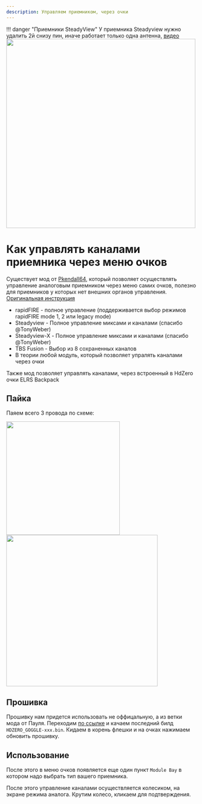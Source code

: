 ```yaml
---
description: Управляем приемником, через очки
---
```


!!! danger "Приемники SteadyView"
    У приемника Steadyview нужно удалить 2й снизу пин, иначе работает только одна антенна, [видео](https://youtube.com/shorts/ZgIywegZMVw?feature=share)
    <img src="/assets/images/hdzero/steadyremove.png" width="500">

# Как управлять каналами приемника через меню очков

Существует мод от [Pkendall64](https://github.com/pkendall64), который позволяет осуществлять управление аналоговым приемником через меню самих очков, полезно для приемников у которых нет внешних органов управления. [Оригинальная инструкция](https://github.com/pkendall64/hdzero-goggle/wiki/Analog-Module-Backpack-Control)

* rapidFIRE - полное управление (поддерживается выбор режимов rapidFIRE mode 1, 2 или legacy mode)
* Steadyview - Полное управление миксами и каналами (спасибо @TonyWeber)
* Steadyview-X - Полное управление миксами и каналами (спасибо @TonyWeber)
* TBS Fusion - Выбор из 8 сохраненных каналов
* В теории любой модуль, который позволяет упралять каналами через очки

Также мод позволяет управлять каналами, через встроенный в HdZero очки ELRS Backpack

## Пайка

Паяем всего 3 провода по схеме:

<img src="/assets/images/hdzero/pic1.png" width="300">
<img src="/assets/images/hdzero/pic2.png" width="400">

## Прошивка

Прошивку нам придется использовать не оффицальную, а из ветки мода от Пауля.
Переходим [по ссылке](https://github.com/pkendall64/hdzero-goggle/actions?query=branch%3Aanalog-module-control) и качаем последний билд `HDZERO_GOGGLE-xxx.bin`. Кидаем в корень флешки и на очках нажимаем обновить прошивку.

## Использование

После этого в меню очков появляется еще один пункт `Module Bay` в котором надо выбрать тип вашего приемника.

После этого управление каналами осуществляется колесиком, на экране режима аналога. Крутим колесо, кликаем для подтверждения.